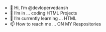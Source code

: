 - 👋 Hi, I’m @devlopervedansh
- 👀 I’m  in ... coding HTML Projects
- 🌱 I’m currently learning ... HTML
- 📫 How to reach me ... ON MY Respositories

<!---
devlopervedansh/devlopervedansh is a ✨ special ✨ repository because its `README.md` (this file) appears on your GitHub profile.
You can click the Preview link to take a look at your changes.
--->
